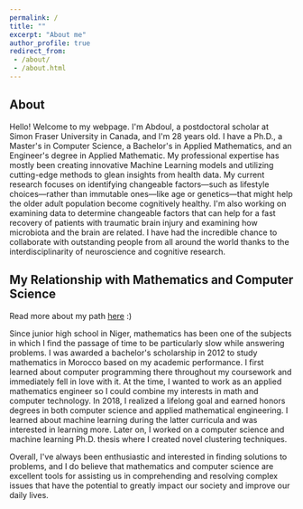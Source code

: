 ```yaml
---
permalink: /
title: ""
excerpt: "About me"
author_profile: true
redirect_from:
 - /about/
 - /about.html
---
```


About
------
Hello! Welcome to my webpage. I'm Abdoul, a postdoctoral scholar at Simon Fraser University in Canada, and I'm 28 years old. I have a Ph.D., a Master's in Computer Science, a Bachelor's in Applied Mathematics, and an Engineer's degree in Applied Mathematic. My professional expertise has mostly been creating innovative Machine Learning models and utilizing cutting-edge methods to glean insights from health data. My current research focuses on identifying changeable factors—such as lifestyle choices—rather than immutable ones—like age or genetics—that might help the older adult population become cognitively healthy. I'm also working on examining data to determine changeable factors that can help for a fast recovery of patients with traumatic brain injury and examining how microbiota and the brain are related. I have had the incredible chance to collaborate with outstanding people from all around the world thanks to the interdisciplinarity of neuroscience and cognitive research.


My Relationship with Mathematics and Computer Science
------
Read more about my path [here](https://abdjiber.github.io/posts/2021/09/path-to-my-phd-in-france) :)

Since junior high school in Niger, mathematics has been one of the subjects in which I find the passage of time to be particularly slow while answering problems. I was awarded a bachelor's scholarship in 2012 to study mathematics in Morocco based on my academic performance. I first learned about computer programming there throughout my coursework and immediately fell in love with it. At the time, I wanted to work as an applied mathematics engineer so I could combine my interests in math and computer technology. In 2018, I realized a lifelong goal and earned honors degrees in both computer science and applied mathematical engineering. I learned about machine learning during the latter curricula and was interested in learning more. Later on, I worked on a computer science and machine learning Ph.D. thesis where I created novel clustering techniques.

Overall, I've always been enthusiastic and interested in finding solutions to problems, and I do believe that mathematics and computer science are excellent tools for assisting us in comprehending and resolving complex issues that have the potential to greatly impact our society and improve our daily lives.
